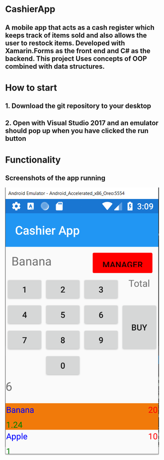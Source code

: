 # CashierApp
## A mobile app that acts as a cash register which keeps track of items sold and also allows the user to restock items. Developed with Xamarin.Forms as the front end and C# as the backend. This project Uses concepts of OOP combined with data structures.
# How to start 
## 1. Download the git repository to your desktop
## 2. Open with Visual Studio 2017 and an emulator should pop up when you have clicked the run button
# Functionality 
## Screenshots of the app running
![SCREENSHOT](https://github.com/igorganch/CashierApp/blob/main/AddingAProductToCart.PNG)
